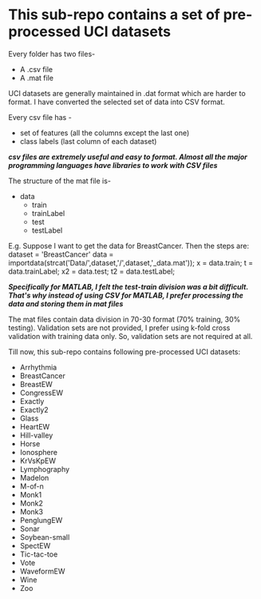 # This sub-repo contains a set of pre-processed UCI datasets

Every folder has two files-
* A .csv file 
* A .mat file

UCI datasets are generally maintained in .dat format which are harder to format.
I have converted the selected set of data into CSV format.

Every csv file has -
* set of features (all the columns except the last one)
* class labels (last column of each dataset)

***csv files are extremely useful and easy to format. Almost all the major programming languages have libraries to work with CSV files***

The structure of the mat file is-
* data
    * train
    * trainLabel
    * test
    * testLabel
    
E.g. Suppose I want to get the data for BreastCancer. Then the steps are:
dataset = 'BreastCancer'
data = importdata(strcat('Data/',dataset,'/',dataset,'_data.mat'));
x = data.train;
t = data.trainLabel;
x2 = data.test;
t2 = data.testLabel;


***Specifically for MATLAB, I felt the test-train division was a bit difficult. That's why instead of using CSV for MATLAB, I prefer processing the data and storing them in mat files***

The mat files contain data division in 70-30 format (70% training, 30% testing). Validation sets are not provided, I prefer using k-fold cross validation with training data only. So, validation sets are not required at all.

Till now, this sub-repo contains following pre-processed UCI datasets:
- Arrhythmia
- BreastCancer
- BreastEW
- CongressEW
- Exactly
- Exactly2
- Glass
- HeartEW
- Hill-valley
- Horse
- Ionosphere
- KrVsKpEW
- Lymphography
- Madelon
- M-of-n
- Monk1
- Monk2
- Monk3
- PenglungEW
- Sonar
- Soybean-small
- SpectEW
- Tic-tac-toe
- Vote
- WaveformEW
- Wine
- Zoo
